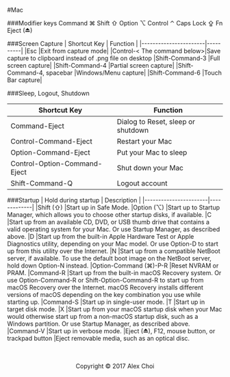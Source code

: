 #Mac

###Modifier keys
Command ⌘
Shift ⇧
Option ⌥
Control ⌃
Caps Lock ⇪
Fn
Eject (⏏)

###Screen Capture
| Shortcut Key          | Function |
|-----------------------|----------|
|Esc                    |Exit from capture mode|
|Control-< The command below>|Save capture to clipboard instead of .png file on desktop
|Shift-Command-3        |Full screen capture|
|Shift-Command-4        |Partial screen capture|
|Shift-Command-4, spacebar      |Windows/Menu capture|
|Shift-Command-6        |Touch Bar capture|


###Sleep, Logout, Shutdown

| Shortcut Key          | Function |
|-----------------------|----------|
|Command-Eject          |Dialog to Reset, sleep or shutdown|
|Control-Command-Eject  |Restart your Mac|
|Option-Command-Eject   |Put your Mac to sleep|
|Control-Option-Command-Eject|Shut down your Mac|
|Shift-Command-Q        |Logout account|


###Startup 
| Hold during startup   | Description |
|-----------------------|-------------|
|Shift (⇧)	|Start up in Safe Mode.
|Option (⌥)	|Start up to Startup Manager, which allows you to choose other startup disks, if available.
|C	|Start up from an available CD, DVD, or USB thumb drive that contains a valid operating system for your Mac. Or use Startup Manager, as described above.
|D	|Start up from the built-in Apple Hardware Test or Apple Diagnostics utility, depending on your Mac model. Or use Option-D to start up from this utility over the Internet.
|N	|Start up from a compatible NetBoot server, if available. To use the default boot image on the NetBoot server, hold down Option-N instead.
|Option-Command (⌘)-P-R	|Reset NVRAM or PRAM.
|Command-R	|Start up from the built-in macOS Recovery system. Or use Option-Command-R or Shift-Option-Command-R to start up from macOS Recovery over the Internet. macOS Recovery installs different versions of macOS depending on the key combination you use while starting up.
|Command-S	|Start up in single-user mode.
|T	|Start up in target disk mode.
|X	|Start up from your macOS startup disk when your Mac would otherwise start up from a non-macOS startup disk, such as a Windows partition. Or use Startup Manager, as described above.
|Command-V	|Start up in verbose mode.
|Eject (⏏), F12, mouse button, or trackpad button	|Eject removable media, such as an optical disc.

<!-- anchor -->

<center>
<br><br>
Copyright © 2017 Alex Choi
</center>